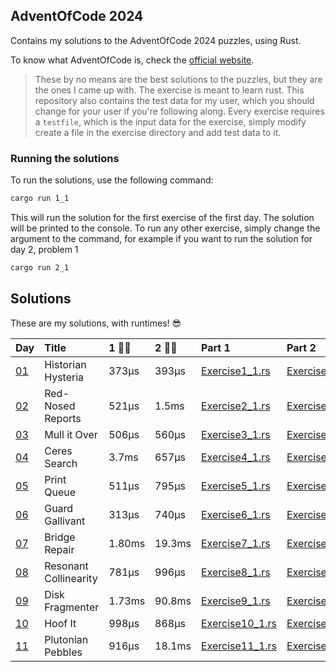 ## AdventOfCode 2024

Contains my solutions to the AdventOfCode 2024 puzzles, using Rust.

To know what AdventOfCode is, check the [official website](https://adventofcode.com/).

> These by no means are the best solutions to the puzzles, but they are the ones I came up with. The exercise is meant to learn rust. This repository also contains the test data for my user, which you should change for your user if you're following along. Every exercise requires a `testfile`, which is the input data for the exercise, simply modify create a file in the exercise directory and add test data to it.

### Running the solutions

To run the solutions, use the following command:

```bash
cargo run 1_1
```

This will run the solution for the first exercise of the first day. The solution will be printed to the console.
To run any other exercise, simply change the argument to the command, for example if you want to run the solution for  day 2, problem 1

```bash
cargo run 2_1
```

## Solutions
These are my solutions, with runtimes! :sunglasses:

| Day | Title | 1 :running_man: | 2 :running_man: | Part 1 | Part 2 |
|:-|:-|:-|:-|:-|:-|
| [01](https://adventofcode.com/2024/day/1)  | Historian Hysteria              | 373µs | 393µs | [Exercise1_1.rs](./src/runner/exercise1_1/exercise1_1.rs) | [Exercise1_2.rs](./src/runner/exercise1_2/exercise1_2.rs) |
| [02](https://adventofcode.com/2024/day/2)  | Red-Nosed Reports               | 521µs | 1.5ms | [Exercise2_1.rs](./src/runner/exercise2_1/exercise2_1.rs) | [Exercise2_2.rs](./src/runner/exercise2_2/exercise2_2.rs) |
| [03](https://adventofcode.com/2024/day/3)  | Mull it Over                    | 506µs | 560µs | [Exercise3_1.rs](./src/runner/exercise3_1/exercise3_1.rs) | [Exercise3_2.rs](./src/runner/exercise3_2/exercise3_2.rs) |
| [04](https://adventofcode.com/2024/day/4)  | Ceres Search                    | 3.7ms | 657µs | [Exercise4_1.rs](./src/runner/exercise4_1/exercise4_1.rs) | [Exercise4_2.rs](./src/runner/exercise4_2/exercise4_2.rs) |
| [05](https://adventofcode.com/2024/day/5)  | Print Queue                     | 511µs  | 795µs  | [Exercise5_1.rs](./src/runner/exercise5_1/exercise5_1.rs) | [Exercise5_2.rs](./src/runner/exercise5_2/exercise5_2.rs) |
| [06](https://adventofcode.com/2024/day/6)  | Guard Gallivant                 | 313µs | 740µs | [Exercise6_1.rs](./src/runner/exercise6_1/exercise6_1.rs) | [Exercise6_2.rs](./src/runner/exercise6_2/exercise6_2.rs) |
| [07](https://adventofcode.com/2024/day/7)  | Bridge Repair                   | 1.80ms | 19.3ms  | [Exercise7_1.rs](./src/runner/exercise7_1/exercise7_1.rs) | [Exercise7_2.rs](./src/runner/exercise7_2/exercise7_2.rs) |
| [08](https://adventofcode.com/2024/day/8)  | Resonant Collinearity           | 781µs | 996µs  | [Exercise8_1.rs](./src/runner/exercise8_1/exercise8_1.rs) | [Exercise8_2.rs](./src/runner/exercise8_2/exercise8_2.rs) |
| [09](https://adventofcode.com/2024/day/9)  | Disk Fragmenter                 | 1.73ms | 90.8ms | [Exercise9_1.rs](./src/runner/exercise9_1/exercise9_1.rs) | [Exercise9_2.rs](./src/runner/exercise9_2/exercise9_2.rs) |
| [10](https://adventofcode.com/2024/day/10) | Hoof It                         | 998µs  | 868µs  | [Exercise10_1.rs](./src/runner/exercise10_1/exercise10_1.rs) | [Exercise10_2.rs](./src/runner/exercise10_2/exercise10_2.rs) |
| [11](https://adventofcode.com/2024/day/11) | Plutonian Pebbles               | 916µs  | 18.1ms | [Exercise11_1.rs](./src/runner/exercise11_1/exercise11_1.rs) | [Exercise11_2.rs](./src/runner/exercise11_2/exercise11_2.rs) |
